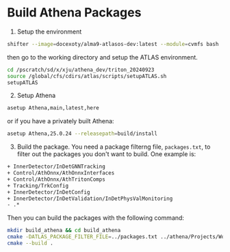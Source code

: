 # Build Athena Packages

1. Setup the environment
```bash
shifter --image=docexoty/alma9-atlasos-dev:latest --module=cvmfs bash 
```

then go to the working directory and setup the ATLAS environment.
```bash
cd /pscratch/sd/x/xju/athena_dev/triton_20240923
source /global/cfs/cdirs/atlas/scripts/setupATLAS.sh 
setupATLAS
```

2. Setup Athena
```bash
asetup Athena,main,latest,here
```
or if you have a privately built Athena:
```bash
asetup Athena,25.0.24 --releasepath=build/install
```

3. Build the package.
You need a package filterng file, `packages.txt`,
to filter out the packages you don't want to build.
One example is:
```txt
+ InnerDetector/InDetGNNTracking
+ Control/AthOnnx/AthOnnxInterfaces
+ Control/AthOnnx/AthTritonComps
+ Tracking/TrkConfig
+ InnerDetector/InDetConfig
+ InnerDetector/InDetValidation/InDetPhysValMonitoring
- .*
```
Then you can build the packages with the following command:
```bash
mkdir build_athena && cd build_athena
cmake -DATLAS_PACKAGE_FILTER_FILE=../packages.txt ../athena/Projects/WorkDir
cmake --build . 
```